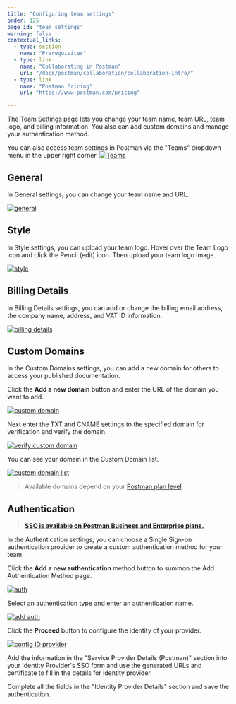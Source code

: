 ```yaml
---
title: "Configuring team settings"
order: 125
page_id: "team_settings"
warning: false
contextual_links:
  - type: section
    name: "Prerequisites"
  - type: link
    name: "Collaborating in Postman"
    url: "/docs/postman/collaboration/collaboration-intro/"
  - type: link
    name: "Postman Pricing"
    url: "https://www.postman.com/pricing"

---
```


The Team Settings page lets you change your team name, team URL, team logo, and billing information. You also can add custom domains and manage your authentication method.  

You can also access team settings in Postman via the "Teams" dropdown menu in the upper right corner.
[![Teams](https://assets.postman.com/postman-docs/teamdropdown+new+with+logo.png)](https://assets.postman.com/postman-docs/teamdropdown+new+with+logo.png)

## General

In General settings, you can change your team name and URL.

[![general](https://assets.postman.com/postman-docs/teamSettings-general.jpeg)](https://assets.postman.com/postman-docs/teamSettings-general.jpeg)
  
## Style

In Style settings, you can upload your team logo. Hover over the Team Logo icon and click the Pencil (edit) icon. Then upload your team logo image.

[![style](https://assets.postman.com/postman-docs/teamSetting-style.jpeg)](https://assets.postman.com/postman-docs/teamSetting-style.jpeg)
  
## Billing Details

In Billing Details settings, you can add or change the billing email address, the company name, address, and VAT ID information.

[![billing details](https://assets.postman.com/postman-docs/teamSetting-billingDetails.jpeg)](https://assets.postman.com/postman-docs/teamSetting-billingDetails.jpeg)
  
## Custom Domains

In the Custom Domains settings, you can add a new domain for others to access your published documentation.

Click the **Add a new domain** button and enter the URL of the domain you want to add.

[![custom domain](https://assets.postman.com/postman-docs/WS-teamSetting-customDomain.png)](https://assets.postman.com/postman-docs/WS-teamSetting-customDomain.png)

Next enter the TXT and CNAME settings to the specified domain for verification and verify the domain.

[![verify custom domain](https://assets.postman.com/postman-docs/WS-teamSetting-verifyCustomDomain.png)](https://assets.postman.com/postman-docs/WS-teamSetting-verifyCustomDomain.png)

You can see your domain in the Custom Domain list.

[![custom domain list](https://assets.postman.com/postman-docs/teamSetting-customDomains.jpeg)](https://assets.postman.com/postman-docs/teamSetting-customDomains.jpeg)

> Available domains depend on your [Postman plan level](https://www.postman.com/pricing).

## Authentication

> __[SSO is available on Postman Business and Enterprise plans.](https://www.postman.com/pricing)__

In the Authentication settings, you can choose a Single Sign-on authentication provider to create a custom authentication method for your team.

Click the **Add a new authentication** method button to summon the Add Authentication Method page.

[![auth](https://assets.postman.com/postman-docs/teamSettings-auth.jpeg)](https://assets.postman.com/postman-docs/teamSettings-auth.jpeg)

Select an authentication type and enter an authentication name.

[![add auth](https://assets.postman.com/postman-docs/WS-teamSettings-addAuthMeth.png)](https://assets.postman.com/postman-docs/WS-teamSettings-addAuthMeth.png)

Click the **Proceed** button to configure the identity of your provider.

[![config ID provider](https://assets.postman.com/postman-docs/WS-teamSetting-configIDProvider.png)](https://assets.postman.com/postman-docs/WS-teamSetting-configIDProvider.png)

Add the information in the "Service Provider Details (Postman)" section into your Identity Provider's SSO form and use the generated URLs and certificate to fill in the details for identity provider.

Complete all the fields in the "Identity Provider Details" section and save the authentication.
